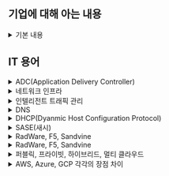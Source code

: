 ## 기업에 대해 아는 내용

<details markdown = "1">
<summary>기본 내용</summary>
국내 최초로 ADC(Application Delivery Controller) 서비스 시작<br>


<br>
</details>

## IT 용어
<details markdown = "1">
<summary>ADC(Application Delivery Controller)</summary>
애플리케이션의 트래픽을 지능적으로 분산,보안,최적화하는 장비나 소프트웨어(일종의 고급 로드 밸런서)<br>
-> L4, L7 로드밸런싱, SSL 종료, 애플리케이션 가속화(캐싱,압축), App의 방화벽 연계, 헬스체킹 및 모니터링<br>
<br>
</details>

<details markdown = "1">
<summary>네트워크 인프라</summary>
데이터 통신을 가능하게 하는 장비의 집합)<br>
-> 라우터(IP 주소를 기반으로 패킷을 목적지에 전달, 다른 네트워크 끼리 연결 담당)<br>
, 스위치(MAC 주소를 기반으로 패킷을 목적지에 전달, 같은 네트워크 안의 장비끼리 데이터 교환)<br>
,방화벽, 무선 AP, 케이블, 네트워크 보안장비 등<br>
<br>
</details>

<details markdown = "1">
<summary>인텔리전트 트래픽 관리</summary>
트래픽을 단순히 분산하는 것이 아니라, 종류 우선순위 패턴 분석해서 지능적으로 처리<br>
<br>
</details>

<details markdown = "1">
<summary>DNS</summary>
도메인 이름을 IP로 변환<br>
</details>

<details markdown = "1">
<summary>DHCP(Dyanmic Host Configuration Protocol)</summary>
네트워크에 연결된 장치들에게 IP 주소와 기타 네트워크 설정을 자동으로 할당하는 프로토콜
</details>

<details markdown = "1">
<summary>SASE(새시)</summary>
네트워크와 보안 기능을 클라우드 기반으로 통합해서, 사용자나 디바이스가 어디에 있든지 엣지 지점을 통해서 안전하고 빠르게 APP에 접근할 수 있도록 해주는 아키택처
</details>

<details markdown = "1">
<summary>RadWare, F5, Sandvine</summary>
라드웨어, 에프파이브, 샌드바인 모두 글로벌 SW 회사<br>
라드웨어는 데이터센터 용 애플리케이션 보안 및 전송 솔루션 분야 글로벌 리더(디도스, 애플리케이션 보안)<br>
에프파이브는 로드밸런싱 관련 솔루션 글로벌 리더(대표 제품 : BIG IP)<br>
샌드바인은 네트워크 트래픽 분석이나 제어 관련 글로벌 리더<br>
</details>

<details markdown = "1">
<summary>RadWare, F5, Sandvine</summary>
라드웨어, 에프파이브, 샌드바인 모두 글로벌 SW 회사<br>
라드웨어는 데이터센터 용 애플리케이션 보안 및 전송 솔루션 분야 글로벌 리더(디도스, 애플리케이션 보안)<br>
에프파이브는 로드밸런싱 관련 솔루션 글로벌 리더(대표 제품 : BIG IP)<br>
샌드바인은 네트워크 트래픽 분석이나 제어 관련 글로벌 리더<br>
</details>

<details markdown = "1">
<summary>퍼블릭, 프라이빗, 하이브리드, 멀티 클라우드</summary>
퍼블릭은 AWS,애저,GCP와 같은 CSP가 인터넷을 통해 리소스를 제공하는 클라우드를 뜻합니다.<br>
-> 보통 스타트업, 빠르게 실험 배포 해야되는 경우. 대규모 사용자 트래픽 대응하거나, 계절/이벤트 성 수요 변화가 큰 서비스<br>
<br>
프라이빗은 온프레미스나 전용 데이터 센터 위에 구성하여, 한 조직이 전용으로 쓰는 클라우드 환경<br>
-> 독립되어 있어 보안이나 컴플라이언스 강화 기능(금융 국방 공공 등)<br>
<br>
하이브리드 클라우드는 퍼블릭 프라이빗 클라우드를 연동해서 구성한 환경(필요한 부분 퍼블릭, 민감한 부분은 프라이빗)<br>
-> 유연성(급한 워크로드는 퍼블릭, 보안 데이터는 프라이빗)<br>
-> 온프레미스 자산이 많아서 한번에 못 옮길때, 민감 데이터 내부에 비 핵심 데이터는 퍼블릭에, 컴플라이언스 요구와 클라우드 만의 장점을 동시에 활용 하고자 할때<br>
<br>
멀티 클라우드는 2개 이상의 퍼블릭 클라우드 결합해서 사용<br>
-> 클라우드 상에 HA(고가용성) 구성, CSP 특장점 들을 결합, 여러 CSP에서 최고의 가격대비 성능의 조합 사용<br>
<br>
하이브리드 멀티 클라우드는 여러 퍼블릭 클라우드와 프라이빗 클라우드를 조합해서 사용하는 클라우드 환경<br>
</details>

<details markdown = "1">
<summary>AWS, Azure, GCP 각각의 장점 차이</summary>
AWS는 인프라에 강하고, 애저는 인증 및 호환, GCP는 빅데이터나 AI 관련 해서 장점을 가짐
</details>
















